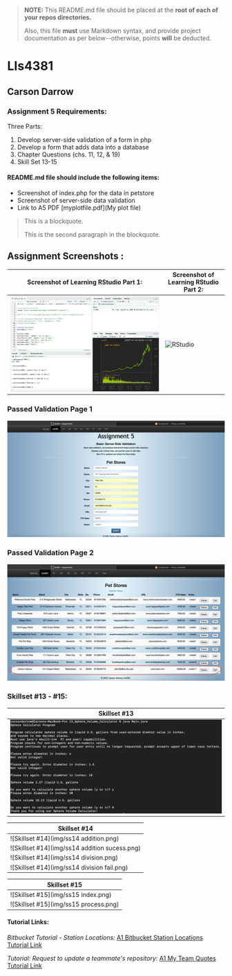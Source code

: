 > **NOTE:** This README.md file should be placed at the **root of each of your repos directories.**
>
>Also, this file **must** use Markdown syntax, and provide project documentation as per below--otherwise, points **will** be deducted.
>

# LIs4381

## Carson Darrow

### Assignment 5 Requirements:

Three Parts:

1. Develop server-side validation of a form in php
2. Develop a form that adds data into a database
3. Chapter Questions (chs. 11, 12, & 19)
4. Skill Set 13-15

#### README.md file should include the following items:

* Screenshot of index.php for the data in petstore
* Screenshot of server-side data validation
* Link to A5 PDF [myplotfile.pdf](My plot file)



> This is a blockquote.
> 
> This is the second paragraph in the blockquote.
>

## Assignment Screenshots :

| Screenshot of Learning RStudio Part 1: | Screenshot of Learning RStudio Part 2: 
| -------------- | -------------- |
| ![RStudio](img/RStudio.png) | ![RStudio](img/cylinder_count.png)

### Passed Validation Page 1
![Valid](img/valid.png)

### Passed Validation Page 2
![Passed](img/passed.png)



### Skillset #13 - #15:

| Skillset #13 |
| -------------- |
| ![Skillset #13](img/ss13.png) |

| Skillset #14 |
| -------------- |
![Skillset #14](img/ss14 addition.png) | 
![Skillset #14](img/ss14 addition sucess.png) |
![Skillset #14](img/ss14 division.png) | 
![Skillset #14](img/ss14 division fail.png) | 

| Skillset #15 |
| -------------- |
![Skillset #15](img/ss15 index.png) |
![Skillset #15](img/ss15 process.png) |





#### Tutorial Links:

*Bitbucket Tutorial - Station Locations:*
[A1 Bitbucket Station Locations Tutorial Link](https://bitbucket.org/cbd19a/bitbucketstationlocations/ "Bitbucket Station Locations")

*Tutorial: Request to update a teammate's repository:*
[A1 My Team Quotes Tutorial Link](https://bitbucket.org/username/myteamquotes/ "My Team Quotes Tutorial")


